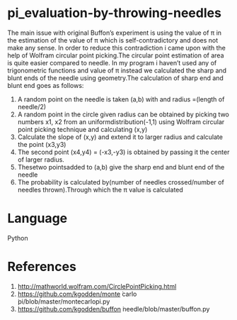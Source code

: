 # pi_evaluation-by-throwing-needles

The main issue with original Buffon’s experiment is using the value of π in the estimation of the value of π which is self-contradictory and does not make any sense.  In order to reduce this contradiction i came upon with the help of Wolfram circular point picking.The circular point estimation of area is quite easier compared to needle.  In my program i haven’t used any of trigonometric functions and value of π instead we calculated the sharp and blunt ends of the needle using geometry.The calculation of sharp end and blunt end goes as follows:
1) A random point on the needle is taken (a,b) with and radius =(length of needle/2)
2) A random point in the circle given radius can be obtained by picking two numbers x1, x2 from an uniformdistribution(-1,1) using Wolfram circular point picking technique and calculating (x,y)
3) Calculate the slope of (x,y) and extend it to larger radius and calculate the point (x3,y3) 
4) The  second  point  (x4,y4)  =  (-x3,-y3)  is  obtained  by  passing  it  the  center  of  larger  radius.  
5) Thesetwo pointsadded to (a,b) give the sharp end and blunt end of the needle  
6) The probability is calculated by(number of needles crossed/number of needles thrown).Through which the π value is calculated

# Language
Python

# References
1) http://mathworld.wolfram.com/CirclePointPicking.html
2) https://github.com/kgodden/monte ̇carlo ̇pi/blob/master/montecarlopi.py
3) https://github.com/kgodden/buffon ̇needle/blob/master/buffon.py
